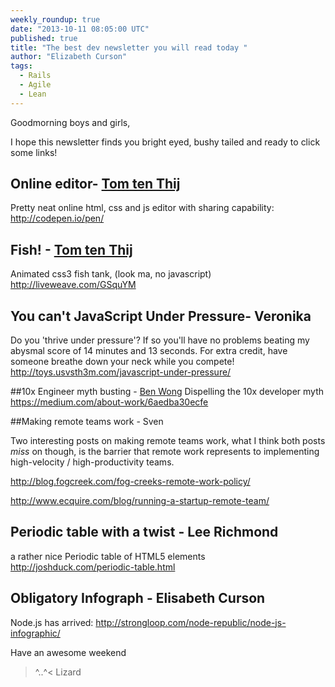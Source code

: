 ```yaml
---
weekly_roundup: true
date: "2013-10-11 08:05:00 UTC"
published: true
title: "The best dev newsletter you will read today "
author: "Elizabeth Curson"
tags:
  - Rails
  - Agile
  - Lean
---
```


Goodmorning boys and girls,

I hope this newsletter finds you bright eyed, bushy tailed and ready to click some links!

## Online editor- [Tom ten Thij](/people/tom-ten-thij)
Pretty neat online html, css and js editor with sharing capability: http://codepen.io/pen/

## Fish! - [Tom ten Thij](/people/tom-ten-thij)
Animated css3 fish tank, (look ma, no javascript) http://liveweave.com/GSquYM

## You can't JavaScript Under Pressure- Veronika
Do you 'thrive under pressure'? If so you'll have no problems beating my abysmal score of 14 minutes and 13 seconds. For extra credit, have someone breathe down your neck while you compete!
http://toys.usvsth3m.com/javascript-under-pressure/

##10x Engineer myth busting - [Ben Wong](/people/ben-wong)
Dispelling the 10x developer myth https://medium.com/about-work/6aedba30ecfe

##Making remote teams work - Sven

Two interesting posts  on making remote teams work, what I think both posts _miss_ on though, is the barrier that remote work represents to implementing high-velocity / high-productivity teams.

http://blog.fogcreek.com/fog-creeks-remote-work-policy/

http://www.ecquire.com/blog/running-a-startup-remote-team/


## Periodic table with a twist  - Lee Richmond
a rather nice Periodic table of HTML5 elements http://joshduck.com/periodic-table.html

## Obligatory Infograph - Elisabeth Curson
Node.js has arrived: http://strongloop.com/node-republic/node-js-infographic/


Have an awesome weekend

>^..^< Lizard

